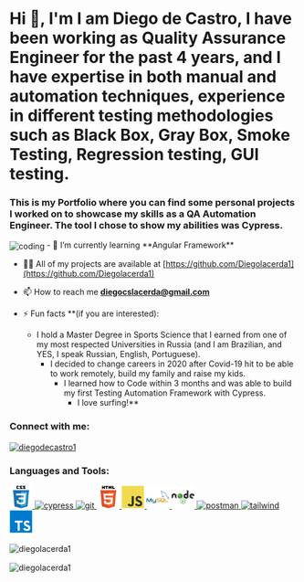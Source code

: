 
<h1 align="left">Hi 👋, I'm I am Diego de Castro, I have been working as Quality Assurance Engineer for the past 4 years, and I have expertise in both manual and automation techniques, experience in different testing methodologies such as Black Box, Gray Box, Smoke Testing, Regression testing, GUI testing.</h1>


<h3 align="left">This is my Portfolio where you can find some personal projects I worked on to showcase my skills as a QA Automation Engineer. The tool I chose to show my abilities was Cypress.</h3>

<img align="center" alt="coding" width="400" src="https://camo.githubusercontent.com/19db51af5f90f1b152bc0b9078f5fe97053955be5074f03f17019c70345bdcdb/68747470733a2f2f6d69726f2e6d656469756d2e636f6d2f6d61782f313336302f302a37513379765349765f7430696f4a2d5a2e676966">
- 🌱 I’m currently learning **Angular Framework**

- 👨‍💻 All of my projects are available at [https://github.com/Diegolacerda1](https://github.com/Diegolacerda1)

- 📫 How to reach me **diegocslacerda@gmail.com**

- ⚡ Fun facts **(if you are interested):
  - I hold a Master Degree in Sports Science that I earned from one of my most respected Universities in Russia (and I am Brazilian, and YES, I speak Russian, English, Portuguese).
    - I decided to change careers in 2020 after Covid-19 hit to be able to work remotely, build my family and raise my kids.
      - I learned how to Code within 3 months and was able to build my first Testing Automation Framework with Cypress.
        - I love surfing!**


<h3 align="left">Connect with me:</h3>
<p align="left">
<a href="https://linkedin.com/in/diegodecastro1" target="blank"><img align="center" src="https://raw.githubusercontent.com/rahuldkjain/github-profile-readme-generator/master/src/images/icons/Social/linked-in-alt.svg" alt="diegodecastro1" height="30" width="40" /></a>
</p>


<h3 align="left">Languages and Tools:</h3>
<p align="left"> <a href="https://www.w3schools.com/css/" target="_blank" rel="noreferrer"> <img src="https://raw.githubusercontent.com/devicons/devicon/master/icons/css3/css3-original-wordmark.svg" alt="css3" width="40" height="40"/> </a> <a href="https://www.cypress.io" target="_blank" rel="noreferrer"> <img src="https://raw.githubusercontent.com/simple-icons/simple-icons/6e46ec1fc23b60c8fd0d2f2ff46db82e16dbd75f/icons/cypress.svg" alt="cypress" width="40" height="40"/> </a> <a href="https://git-scm.com/" target="_blank" rel="noreferrer"> <img src="https://www.vectorlogo.zone/logos/git-scm/git-scm-icon.svg" alt="git" width="40" height="40"/> </a> <a href="https://www.w3.org/html/" target="_blank" rel="noreferrer"> <img src="https://raw.githubusercontent.com/devicons/devicon/master/icons/html5/html5-original-wordmark.svg" alt="html5" width="40" height="40"/> </a> <a href="https://developer.mozilla.org/en-US/docs/Web/JavaScript" target="_blank" rel="noreferrer"> <img src="https://raw.githubusercontent.com/devicons/devicon/master/icons/javascript/javascript-original.svg" alt="javascript" width="40" height="40"/> </a> <a href="https://www.mysql.com/" target="_blank" rel="noreferrer"> <img src="https://raw.githubusercontent.com/devicons/devicon/master/icons/mysql/mysql-original-wordmark.svg" alt="mysql" width="40" height="40"/> </a> <a href="https://nodejs.org" target="_blank" rel="noreferrer"> <img src="https://raw.githubusercontent.com/devicons/devicon/master/icons/nodejs/nodejs-original-wordmark.svg" alt="nodejs" width="40" height="40"/> </a> <a href="https://postman.com" target="_blank" rel="noreferrer"> <img src="https://www.vectorlogo.zone/logos/getpostman/getpostman-icon.svg" alt="postman" width="40" height="40"/> </a> <a href="https://tailwindcss.com/" target="_blank" rel="noreferrer"> <img src="https://www.vectorlogo.zone/logos/tailwindcss/tailwindcss-icon.svg" alt="tailwind" width="40" height="40"/> </a> <a href="https://www.typescriptlang.org/" target="_blank" rel="noreferrer"> <img src="https://raw.githubusercontent.com/devicons/devicon/master/icons/typescript/typescript-original.svg" alt="typescript" width="40" height="40"/> </a> </p>


<p><img align="center" src="https://github-readme-stats.vercel.app/api/top-langs?username=diegolacerda1&show_icons=true&locale=en&layout=compact" alt="diegolacerda1" /></p>


<p><img align="center" src="https://github-readme-streak-stats.herokuapp.com/?user=diegolacerda1&" alt="diegolacerda1" /></p>

    
